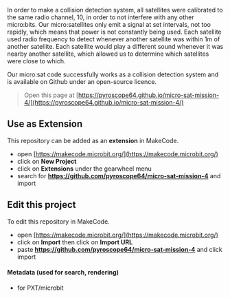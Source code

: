 In order to make a collision detection system, all satellites were calibrated to the same radio channel, 10, in order to not interfere with any other micro:bits. Our micro:satellites only emit a signal at set intervals, not too rapidly, which means that power is not constantly being used. Each satellite used radio frequency to detect whenever another satellite was within 1m of another satellite. Each satellite would play a different sound whenever it was nearby another satellite, which allowed us to determine which satellites were close to which. 

Our micro:sat code successfully works as a collision detection system and is available on Github under an open-source licence.

> Open this page at [https://pyroscope64.github.io/micro-sat-mission-4/](https://pyroscope64.github.io/micro-sat-mission-4/)

## Use as Extension

This repository can be added as an **extension** in MakeCode.

* open [https://makecode.microbit.org/](https://makecode.microbit.org/)
* click on **New Project**
* click on **Extensions** under the gearwheel menu
* search for **https://github.com/pyroscope64/micro-sat-mission-4** and import

## Edit this project

To edit this repository in MakeCode.

* open [https://makecode.microbit.org/](https://makecode.microbit.org/)
* click on **Import** then click on **Import URL**
* paste **https://github.com/pyroscope64/micro-sat-mission-4** and click import

#### Metadata (used for search, rendering)

* for PXT/microbit
<script src="https://makecode.com/gh-pages-embed.js"></script><script>makeCodeRender("{{ site.makecode.home_url }}", "{{ site.github.owner_name }}/{{ site.github.repository_name }}");</script>
